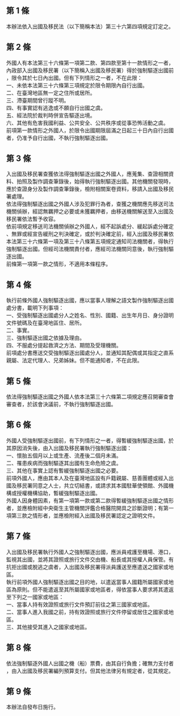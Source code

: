 第 1 條
-------
本辦法依入出國及移民法（以下簡稱本法）第三十六第四項規定訂定之。

第 2 條
-------
外國人有本法第三十六條第一項第二款、第四款至第十一款情形之一者，  
內政部入出國及移民署（以下簡稱入出國及移民署）得於強制驅逐出國前  
，限令其於七日內出國。但有下列情形之一者，不在此限：  
一、未依本法第三十六條第三項規定於限令期限內自行出國。  
二、在臺灣地區無一定之住所或居所。  
三、滯臺期間曾行蹤不明。  
四、有事實認有逃逸或不願自行出國之虞。  
五、經法院於裁判時併宣告驅逐出境。  
六、其他有危害我國利益、公共安全、公共秩序或從事恐怖活動之虞。  
前項第一款情形之外國人，於限令出國期限屆滿之日起三十日內自行出國  
者，仍准予自行出國，不執行強制驅逐出國。

第 3 條
-------
入出國及移民署查獲依法得強制驅逐出國之外國人，應蒐集、查證相關資  
料、拍照及製作調查筆錄後，始得執行強制驅逐出國。其他機關發現時，  
應於查證身分及製作調查筆錄後，檢附相關案卷資料，移請入出國及移民  
署處理。  
依法得強制驅逐出國之外國人涉及犯罪行為者，查獲之機關應先移送司法  
機關偵辦，經認無羈押之必要或未獲羈押者，由移送機關解送至入出國及  
移民署依法暫予收容。  
依前項規定移送司法機關偵辦之外國人，經不起訴處分、緩起訴處分確定  
、無罪或經宣告緩刑之判決確定，或於判決確定前，經入出國及移民署依  
本法第三十六條第一項及第三十八條第五項規定通知司法機關者，得執行  
強制驅逐出國。但經司法機關責付者，應經司法機關同意後，執行強制驅  
逐出國。  
前條第一項第一款之情形，不適用本條程序。

第 4 條
-------
執行前條外國人強制驅逐出國，應以當事人理解之語文製作強制驅逐出國  
處分書，載明下列事項：  
一、受強制驅逐出國處分人之姓名、性別、國籍、出生年月日、身分證明  
    文件號碼及在臺灣地區住、居所。  
二、事實。  
三、強制驅逐出國之依據及理由。  
四、不服處分提起救濟之方法、期間及受理機關。  
前項處分書應送交受強制驅逐出國處分人，並通知其配偶或其指定之直系  
親屬、法定代理人、兄弟姊妹。但不能通知者，不在此限。

第 5 條
-------
依法得強制驅逐出國之外國人依本法第三十六條第二項規定應召開審查會  
審查者，於該會決議前，不執行強制驅逐出國。

第 6 條
-------
外國人受強制驅逐出國前，有下列情形之一者，得暫緩強制驅逐出國，於  
其原因消失後，由入出國及移民署執行強制驅逐出國：  
一、懷胎五個月以上或生產、流產後二個月未滿。  
二、罹患疾病而強制驅逐其出國有生命危險之虞。  
三、其他在事實上認有暫緩強制驅逐出國之必要。  
前項外國人，應由其本人及在臺灣地區設有戶籍親屬、慈善團體或經入出  
國及移民署同意之人士，共立切結書，或請求其本國駐華使領館、外國機  
構或授權機構協助，暫緩強制驅逐出國。  
外國人因身體因素，有第一項第一款或第二款得暫緩強制驅逐出國之情形  
者，並應檢附經中央衛生主管機關評鑑合格醫院開具之診斷證明；有第一  
項第三款之情形者，並應檢附經入出國及移民署認定之證明文件。

第 7 條
-------
入出國及移民署執行外國人之強制驅逐出國，應派員戒護至機場、港口，  
監視其出國，並將其證照或旅行文件交由機、船長或其授權人員保管。有  
抗拒出國或脫逃之虞者，入出國及移民署得派員護送至應遣送之國家或地  
區。  
執行前項外國人強制驅逐出國之目的地，以遣返當事人國籍所屬國家或地  
區為原則。但不能遣返至其所屬國家或地區者，得依當事人要求將其遣返  
至下列之一國家或地區：  
一、當事人持有效證照或旅行文件預訂前往之第三國家或地區。  
二、當事人進入我國之前，持有效證照或旅行文件停留或居住之國家或地  
    區。  
三、其他接受其進入之國家或地區。

第 8 條
-------
依法強制驅逐外國人出國之機（船）票費，由其自行負擔；確無力支付者  
，由入出國及移民署編列預算支付。但其他法律另有規定者，從其規定。

第 9 條
-------
本辦法自發布日施行。

